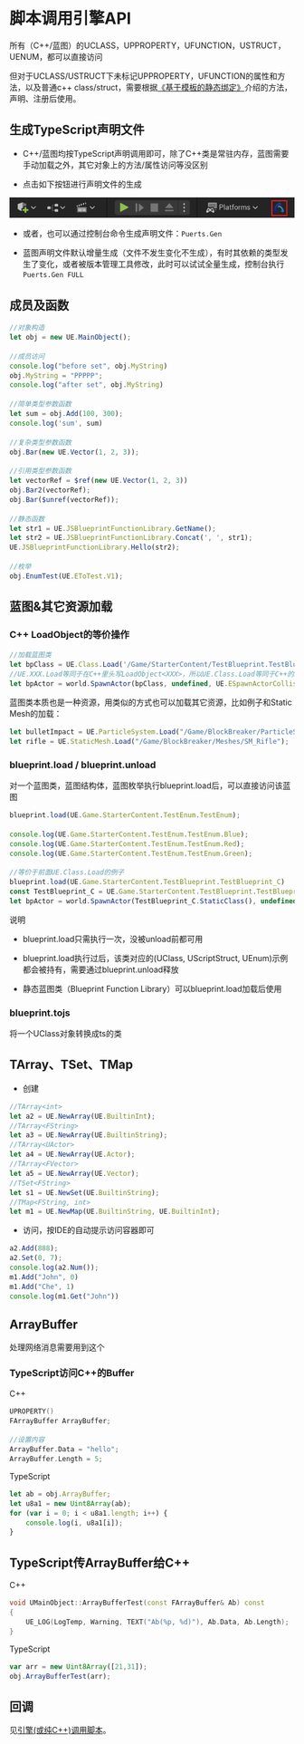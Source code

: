 # 脚本调用引擎API

所有（C++/蓝图）的UCLASS，UPPROPERTY，UFUNCTION，USTRUCT，UENUM，都可以直接访问

但对于UCLASS/USTRUCT下未标记UPPROPERTY，UFUNCTION的属性和方法，以及普通c++ class/struct，需要根据[《基于模板的静态绑定》](template_binding.md)介绍的方法，声明、注册后使用。

## 生成TypeScript声明文件

* C++/蓝图均按TypeScript声明调用即可，除了C++类是常驻内存，蓝图需要手动加载之外，其它对象上的方法/属性访问等没区别

* 点击如下按钮进行声明文件的生成

![puerts_gen_dts.png](../..//pic/puerts_gen_dts.png)

* 或者，也可以通过控制台命令生成声明文件：`Puerts.Gen`

* 蓝图声明文件默认增量生成（文件不发生变化不生成），有时其依赖的类型发生了变化，或者被版本管理工具修改，此时可以试试全量生成，控制台执行`Puerts.Gen FULL`
   

## 成员及函数

~~~typescript
//对象构造
let obj = new UE.MainObject();

//成员访问
console.log("before set", obj.MyString)
obj.MyString = "PPPPP";
console.log("after set", obj.MyString)

//简单类型参数函数
let sum = obj.Add(100, 300);
console.log('sum', sum)

//复杂类型参数函数
obj.Bar(new UE.Vector(1, 2, 3));

//引用类型参数函数
let vectorRef = $ref(new UE.Vector(1, 2, 3))
obj.Bar2(vectorRef);
obj.Bar($unref(vectorRef));

//静态函数
let str1 = UE.JSBlueprintFunctionLibrary.GetName();
let str2 = UE.JSBlueprintFunctionLibrary.Concat(', ', str1);
UE.JSBlueprintFunctionLibrary.Hello(str2);

//枚举
obj.EnumTest(UE.EToTest.V1);

~~~

## 蓝图&其它资源加载

### C++ LoadObject的等价操作

~~~typescript
//加载蓝图类
let bpClass = UE.Class.Load('/Game/StarterContent/TestBlueprint.TestBlueprint_C');
//UE.XXX.Load等同于在C++里头写LoadObject<XXX>，所以UE.Class.Load等同于C++的LoadObject<UClass>
let bpActor = world.SpawnActor(bpClass, undefined, UE.ESpawnActorCollisionHandlingMethod.Undefined, undefined, undefined) as UE.TestBlueprint_C;
~~~

蓝图类本质也是一种资源，用类似的方式也可以加载其它资源，比如例子和Static Mesh的加载：

~~~typescript
let bulletImpact = UE.ParticleSystem.Load("/Game/BlockBreaker/ParticleSystems/PS_BulletImpact");
let rifle = UE.StaticMesh.Load("/Game/BlockBreaker/Meshes/SM_Rifle");
~~~

### blueprint.load /  blueprint.unload

对一个蓝图类，蓝图结构体，蓝图枚举执行blueprint.load后，可以直接访问该蓝图

~~~typescript
blueprint.load(UE.Game.StarterContent.TestEnum.TestEnum);

console.log(UE.Game.StarterContent.TestEnum.TestEnum.Blue);
console.log(UE.Game.StarterContent.TestEnum.TestEnum.Red);
console.log(UE.Game.StarterContent.TestEnum.TestEnum.Green);

//等价于前面UE.Class.Load的例子
blueprint.load(UE.Game.StarterContent.TestBlueprint.TestBlueprint_C)
const TestBlueprint_C = UE.Game.StarterContent.TestBlueprint.TestBlueprint_C
let bpActor = world.SpawnActor(TestBlueprint_C.StaticClass(), undefined, UE.ESpawnActorCollisionHandlingMethod.Undefined, undefined, undefined) as UE.TestBlueprint_C;
~~~

说明

* blueprint.load只需执行一次，没被unload前都可用

* blueprint.load执行过后，该类对应的(UClass, UScriptStruct, UEnum)示例都会被持有，需要通过blueprint.unload释放

* 静态蓝图类（Blueprint Function Library）可以blueprint.load加载后使用

### blueprint.tojs

将一个UClass对象转换成ts的类

## TArray、TSet、TMap

* 创建

~~~typescript
//TArray<int>
let a2 = UE.NewArray(UE.BuiltinInt);
//TArray<FString>
let a3 = UE.NewArray(UE.BuiltinString);
//TArray<UActor>
let a4 = UE.NewArray(UE.Actor);
//TArray<FVector>
let a5 = UE.NewArray(UE.Vector);
//TSet<FString>
let s1 = UE.NewSet(UE.BuiltinString);
//TMap<FString, int>
let m1 = UE.NewMap(UE.BuiltinString, UE.BuiltinInt);
~~~

* 访问，按IDE的自动提示访问容器即可

~~~typescript
a2.Add(888);
a2.Set(0, 7);
console.log(a2.Num());
m1.Add("John", 0)
m1.Add("Che", 1)
console.log(m1.Get("John"))
~~~

## ArrayBuffer

处理网络消息需要用到这个

### TypeScript访问C++的Buffer

C++

~~~c++
UPROPERTY()
FArrayBuffer ArrayBuffer;

//设置内容
ArrayBuffer.Data = "hello";
ArrayBuffer.Length = 5;
~~~

TypeScript

~~~typescript
let ab = obj.ArrayBuffer;
let u8a1 = new Uint8Array(ab);
for (var i = 0; i < u8a1.length; i++) {
    console.log(i, u8a1[i]);
}
~~~

## TypeScript传ArrayBuffer给C++

C++

~~~c++
void UMainObject::ArrayBufferTest(const FArrayBuffer& Ab) const
{
    UE_LOG(LogTemp, Warning, TEXT("Ab(%p, %d)"), Ab.Data, Ab.Length);
}
~~~

TypeScript

~~~typescript
var arr = new Uint8Array([21,31]);
obj.ArrayBufferTest(arr);
~~~

## 回调

见[引擎(或纯C++)调用脚本](engine_call_script.md)。